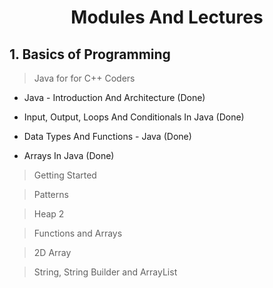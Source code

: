 <h1 style="text-align:center">Modules And Lectures</h1>

## 1. Basics of Programming
> Java for for C++ Coders

- Java - Introduction And Architecture (Done)

- Input, Output, Loops And Conditionals In Java (Done)

- Data Types And Functions - Java (Done)

- Arrays In Java (Done)

> Getting Started

> Patterns

> Heap 2

> Functions and Arrays

> 2D Array

> String, String Builder and ArrayList